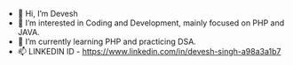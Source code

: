 - 👋 Hi, I’m Devesh
- 👀 I’m interested in Coding and Development, mainly focused on PHP and JAVA. 
- 🌱 I’m currently learning PHP and practicing DSA. 
- 📫 LINKEDIN ID - https://www.linkedin.com/in/devesh-singh-a98a3a1b7

